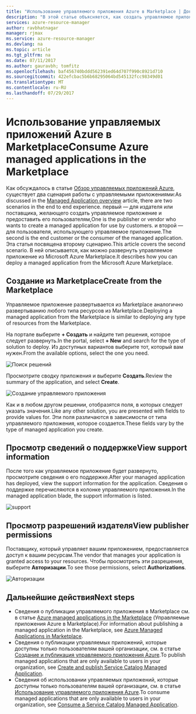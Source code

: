 ```yaml
---
title: "Использование управляемого приложения Azure в Marketplace | Документация Майкрософт"
description: "В этой статье объясняется, как создать управляемое приложение Azure, которое будет доступно в Marketplace."
services: azure-resource-manager
author: ravbhatnagar
manager: rjmax
ms.service: azure-resource-manager
ms.devlang: na
ms.topic: article
ms.tgt_pltfrm: na
ms.date: 07/11/2017
ms.author: gauravbh; tomfitz
ms.openlocfilehash: baf456740bddd562391ed64d707f990c8921d710
ms.sourcegitcommit: 422efcbac5b6b68295064bd545132fcc98349d01
ms.translationtype: MT
ms.contentlocale: ru-RU
ms.lasthandoff: 07/29/2017
---
```

# <a name="consume-azure-managed-applications-in-the-marketplace"></a><span data-ttu-id="ce1d8-103">Использование управляемых приложений Azure в Marketplace</span><span class="sxs-lookup"><span data-stu-id="ce1d8-103">Consume Azure managed applications in the Marketplace</span></span>

<span data-ttu-id="ce1d8-104">Как обсуждалось в статье [Обзор управляемых приложений Azure](managed-application-overview.md), существует два сценария работы с управляемыми приложениями:</span><span class="sxs-lookup"><span data-stu-id="ce1d8-104">As discussed in the [Managed Application overview](managed-application-overview.md) article, there are two scenarios in the end to end experience.</span></span> <span data-ttu-id="ce1d8-105">первый — для издателя или поставщика, желающего создать управляемое приложение и предоставить его пользователям,</span><span class="sxs-lookup"><span data-stu-id="ce1d8-105">One is the publisher or vendor who wants to create a managed application for use by customers.</span></span> <span data-ttu-id="ce1d8-106">и второй — для пользователя, использующего управляемое приложение.</span><span class="sxs-lookup"><span data-stu-id="ce1d8-106">The second is the end customer or the consumer of the managed application.</span></span> <span data-ttu-id="ce1d8-107">Эта статья посвящена второму сценарию.</span><span class="sxs-lookup"><span data-stu-id="ce1d8-107">This article covers the second scenario.</span></span> <span data-ttu-id="ce1d8-108">В ней описывается, как можно развернуть управляемое приложение из Microsoft Azure Marketplace.</span><span class="sxs-lookup"><span data-stu-id="ce1d8-108">It describes how you can deploy a managed application from the Microsoft Azure Marketplace.</span></span>

## <a name="create-from-the-marketplace"></a><span data-ttu-id="ce1d8-109">Создание из Marketplace</span><span class="sxs-lookup"><span data-stu-id="ce1d8-109">Create from the Marketplace</span></span>

<span data-ttu-id="ce1d8-110">Управляемое приложение развертывается из Marketplace аналогично развертыванию любого типа ресурсов из Marketplace.</span><span class="sxs-lookup"><span data-stu-id="ce1d8-110">Deploying a managed application from the Marketplace is similar to deploying any type of resources from the Marketplace.</span></span> 

<span data-ttu-id="ce1d8-111">На портале выберите **+ Создать** и найдите тип решения, которое следует развернуть.</span><span class="sxs-lookup"><span data-stu-id="ce1d8-111">In the portal, select **+ New** and search for the type of solution to deploy.</span></span> <span data-ttu-id="ce1d8-112">Из доступных вариантов выберите тот, который вам нужен.</span><span class="sxs-lookup"><span data-stu-id="ce1d8-112">From the available options, select the one you need.</span></span>

![Поиск решений](./media/managed-application-consume-marketplace/search-apps.png)

<span data-ttu-id="ce1d8-114">Просмотрите сводку приложения и выберите **Создать**.</span><span class="sxs-lookup"><span data-stu-id="ce1d8-114">Review the summary of the application, and select **Create**.</span></span>

![Создание управляемого приложения](./media/managed-application-consume-marketplace/create-marketplace-managed-app.png)

<span data-ttu-id="ce1d8-116">Как и в любом другом решении, отобразятся поля, в которых следует указать значения.</span><span class="sxs-lookup"><span data-stu-id="ce1d8-116">Like any other solution, you are presented with fields to provide values for.</span></span> <span data-ttu-id="ce1d8-117">Эти поля различаются в зависимости от типа управляемого приложения, которое создается.</span><span class="sxs-lookup"><span data-stu-id="ce1d8-117">These fields vary by the type of managed application you create.</span></span> 

## <a name="view-support-information"></a><span data-ttu-id="ce1d8-118">Просмотр сведений о поддержке</span><span class="sxs-lookup"><span data-stu-id="ce1d8-118">View support information</span></span>

<span data-ttu-id="ce1d8-119">После того как управляемое приложение будет развернуто, просмотрите сведения о его поддержке.</span><span class="sxs-lookup"><span data-stu-id="ce1d8-119">After your managed application has deployed, view the support information for the application.</span></span> <span data-ttu-id="ce1d8-120">Сведения о поддержке перечисляются в колонке управляемого приложения.</span><span class="sxs-lookup"><span data-stu-id="ce1d8-120">In the managed application blade, the support information is listed.</span></span>

![support](./media/managed-application-consume-marketplace/support.png)

## <a name="view-publisher-permissions"></a><span data-ttu-id="ce1d8-122">Просмотр разрешений издателя</span><span class="sxs-lookup"><span data-stu-id="ce1d8-122">View publisher permissions</span></span>

<span data-ttu-id="ce1d8-123">Поставщику, который управляет вашим приложением, предоставляется доступ к вашим ресурсам.</span><span class="sxs-lookup"><span data-stu-id="ce1d8-123">The vendor that manages your application is granted access to your resources.</span></span> <span data-ttu-id="ce1d8-124">Чтобы просмотреть эти разрешения, выберите **Авторизации**.</span><span class="sxs-lookup"><span data-stu-id="ce1d8-124">To see those permissions, select **Authorizations**.</span></span>

![Авторизации](./media/managed-application-consume-marketplace/authorizations.png)

## <a name="next-steps"></a><span data-ttu-id="ce1d8-126">Дальнейшие действия</span><span class="sxs-lookup"><span data-stu-id="ce1d8-126">Next steps</span></span>

* <span data-ttu-id="ce1d8-127">Сведения о публикации управляемого приложения в Marketplace см. в статье [Azure managed applications in the Marketplace](managed-application-author-marketplace.md) (Управляемые приложения Azure в Marketplace).</span><span class="sxs-lookup"><span data-stu-id="ce1d8-127">For information about publishing a managed application in the Marketplace, see [Azure Managed Applications in Marketplace](managed-application-author-marketplace.md).</span></span>
* <span data-ttu-id="ce1d8-128">Сведения о публикации управляемых приложений, которые доступны только пользователям вашей организации, см. в статье [Создание и публикация управляемого приложения Azure](managed-application-publishing.md).</span><span class="sxs-lookup"><span data-stu-id="ce1d8-128">To publish managed applications that are only available to users in your organization, see [Create and publish Service Catalog Managed Application](managed-application-publishing.md).</span></span>
* <span data-ttu-id="ce1d8-129">Сведения об использовании управляемых приложений, которые доступны только пользователям вашей организации, см. в статье [Использование управляемого приложения Azure](managed-application-consumption.md).</span><span class="sxs-lookup"><span data-stu-id="ce1d8-129">To consume managed applications that are only available to users in your organization, see [Consume a Service Catalog Managed Application](managed-application-consumption.md).</span></span>